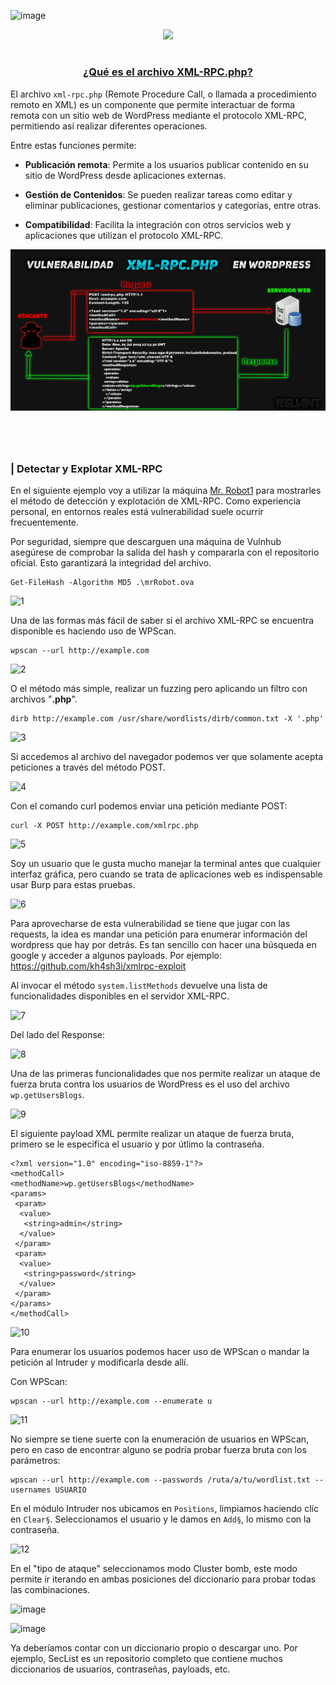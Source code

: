 ![image](https://github.com/user-attachments/assets/b90d616e-1b28-4531-b7ae-eb1192b11643)<p align="center">
  <a href="https://github.com/DenverCoder1/readme-typing-svg"><img src="https://readme-typing-svg.herokuapp.com?font=Fira+Code&pause=1000&color=D1F700&width=410&lines=Vulnerabilidad+XMLRPC+en+WordPress"></a>
</p>

<h1 align="center"></h1>

<h3 align="center"><ins>¿Qué es el archivo XML-RPC.php?</ins></h3>

El archivo `xml-rpc.php` (Remote Procedure Call, o llamada a procedimiento remoto en XML) es un componente que permite interactuar de forma remota con un sitio web de WordPress mediante el protocolo XML-RPC, permitiendo así realizar diferentes operaciones. 

Entre estas funciones permite:

- **Publicación remota**: Permite a los usuarios publicar contenido en su sitio de WordPress desde aplicaciones externas.

- **Gestión de Contenidos**: Se pueden realizar tareas como editar y eliminar publicaciones, gestionar comentarios y categorías, entre otras.

- **Compatibilidad**: Facilita la integración con otros servicios web y aplicaciones que utilizan el protocolo XML-RPC.


<p align="center">
  <img src="https://github.com/R3LI4NT/articulos/blob/main/Pentesting/WEB/img/XML-RPC.png">
</p>

<h1 align="center"></h1>

</br>

### | Detectar y Explotar XML-RPC

En el siguiente ejemplo voy a utilizar la máquina <a href="https://github.com/R3LI4NT/ctf-retos/blob/main/2-%20Maquinas-Medium/Mr.Robot_1.md">Mr. Robot1</a> para mostrarles el método de detección y explotación de XML-RPC. Como experiencia personal, en entornos reales está vulnerabilidad suele ocurrir frecuentemente.

Por seguridad, siempre que descarguen una máquina de Vulnhub asegúrese de comprobar la salida del hash y compararla con el repositorio oficial. Esto garantizará la integridad del archivo.

```
Get-FileHash -Algorithm MD5 .\mrRobot.ova
```

![1](https://github.com/user-attachments/assets/8e858ad7-c3c3-4912-a2c3-5df728963817)

Una de las formas más fácil de saber si el archivo XML-RPC se encuentra disponible es haciendo uso de WPScan.
```
wpscan --url http://example.com
```

![2](https://github.com/user-attachments/assets/611ff604-2a43-4400-bb1f-415c7f1367b8)

O el método más simple, realizar un fuzzing pero aplicando un filtro con archivos "**.php**".
```
dirb http://example.com /usr/share/wordlists/dirb/common.txt -X '.php'
```

![3](https://github.com/user-attachments/assets/c489150c-fbd4-45cf-a20a-9270cb2aa53e)


Si accedemos al archivo del navegador podemos ver que solamente acepta peticiones a través del método POST.

![4](https://github.com/user-attachments/assets/3722b738-a792-417c-a798-4fbaf1b648b5)

Con el comando curl podemos enviar una petición mediante POST:
```
curl -X POST http://example.com/xmlrpc.php
```

![5](https://github.com/user-attachments/assets/032d29e7-cc90-443f-8594-35ca1275972c)

Soy un usuario que le gusta mucho manejar la terminal antes que cualquier interfaz gráfica, pero cuando se trata de aplicaciones web es indispensable usar Burp para estas pruebas.

![6](https://github.com/user-attachments/assets/58e75750-a8a9-4822-9973-fe1c51468b14)

Para aprovecharse de esta vulnerabilidad se tiene que jugar con las requests, la idea es mandar una petición para enumerar información del wordpress que hay por detrás. Es tan sencillo con hacer una búsqueda en google y acceder a algunos payloads. Por ejemplo: https://github.com/kh4sh3i/xmlrpc-exploit

Al invocar el método `system.listMethods` devuelve una lista de funcionalidades disponibles en el servidor XML-RPC.

![7](https://github.com/user-attachments/assets/e3ab59b9-72f7-49fd-9914-0995687f34c9)

Del lado del Response:

![8](https://github.com/user-attachments/assets/c3449532-2526-48c6-a0aa-1977bd8d89fa)

Una de las primeras funcionalidades que nos permite realizar un ataque de fuerza bruta contra los usuarios de WordPress es el uso del archivo `wp.getUsersBlogs`.

![9](https://github.com/user-attachments/assets/b54e1be9-598f-4cb8-bc89-0dedca901e4e)

El siguiente payload XML permite realizar un ataque de fuerza bruta, primero se le especifica el usuario y por útlimo la contraseña.

```
<?xml version="1.0" encoding="iso-8859-1"?>
<methodCall>
<methodName>wp.getUsersBlogs</methodName>
<params>
 <param>
  <value>
   <string>admin</string>
  </value>
 </param>
 <param>
  <value>
   <string>password</string>
  </value>
 </param>
</params>
</methodCall>
```

![10](https://github.com/user-attachments/assets/f20ff35b-1a72-4b72-9899-e356a0162166)

Para enumerar los usuarios podemos hacer uso de WPScan o mandar la petición al Intruder y modificarla desde allí.

Con WPScan:
```
wpscan --url http://example.com --enumerate u
```

![11](https://github.com/user-attachments/assets/51041390-49af-419c-b91d-a26d1b9ce0bf)

No siempre se tiene suerte con la enumeración de usuarios en WPScan, pero en caso de encontrar alguno se podría probar fuerza bruta con los parámetros:
```
wpscan --url http://example.com --passwords /ruta/a/tu/wordlist.txt --usernames USUARIO
```

En el módulo Intruder nos ubicamos en `Positions`, limpiamos haciendo clíc en `Clear§`. Seleccionamos el usuario y le damos en `Add§`, lo mismo con la contraseña.

![12](https://github.com/user-attachments/assets/94cd1038-f966-4bff-9276-31dcdddccd25)

En el "tipo de ataque" seleccionamos modo Cluster bomb, este modo permite ir iterando en ambas posiciones del diccionario para probar todas las combinaciones.

![image](https://github.com/user-attachments/assets/32586b5b-eae2-49b5-ae1d-80b3d2b6db67)

![image](https://github.com/user-attachments/assets/81e9b131-e782-4fc0-8629-5e352ed6cb86)

Ya deberíamos contar con un diccionario propio o descargar uno. Por ejemplo, SecList es un repositorio completo que contiene muchos diccionarios de usuarios, contraseñas, payloads, etc.


